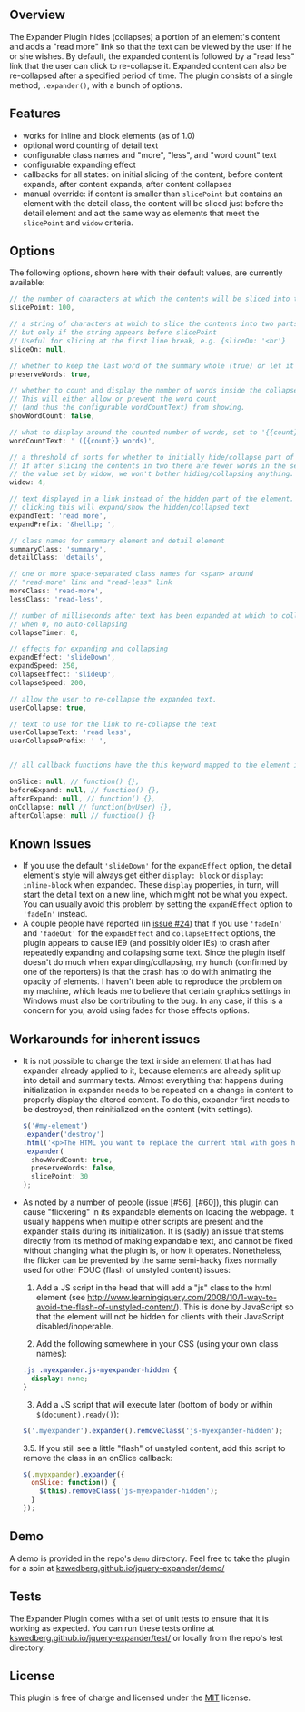 ## Overview

The Expander Plugin hides (collapses) a portion of an element's content and adds a "read more" link so that the text can be viewed by the user if he or she wishes. By default, the expanded content is followed by a "read less" link that the user can click to re-collapse it. Expanded content can also be re-collapsed after a specified period of time. The plugin consists of a single method, `.expander()`, with a bunch of options.

## Features

* works for inline and block elements (as of 1.0)
* optional word counting of detail text
* configurable class names and "more", "less", and "word count" text
* configurable expanding effect
* callbacks for all states: on initial slicing of the content, before content expands, after content expands, after content collapses
* manual override: if content is smaller than `slicePoint` but contains an element with the detail class, the content will be sliced just before the detail element and act the same way as elements that meet the `slicePoint` and `widow` criteria.


## Options

The following options, shown here with their default values, are currently available:

```javascript
// the number of characters at which the contents will be sliced into two parts.
slicePoint: 100,

// a string of characters at which to slice the contents into two parts,
// but only if the string appears before slicePoint
// Useful for slicing at the first line break, e.g. {sliceOn: '<br'}
sliceOn: null,

// whether to keep the last word of the summary whole (true) or let it slice in the middle of a word (false)
preserveWords: true,

// whether to count and display the number of words inside the collapsed text
// This will either allow or prevent the word count 
// (and thus the configurable wordCountText) from showing.
showWordCount: false,

// what to display around the counted number of words, set to '{{count}}' to show only the number
wordCountText: ' ({{count}} words)',

// a threshold of sorts for whether to initially hide/collapse part of the element's contents.
// If after slicing the contents in two there are fewer words in the second part than
// the value set by widow, we won't bother hiding/collapsing anything.
widow: 4,

// text displayed in a link instead of the hidden part of the element.
// clicking this will expand/show the hidden/collapsed text
expandText: 'read more',
expandPrefix: '&hellip; ',

// class names for summary element and detail element
summaryClass: 'summary',
detailClass: 'details',

// one or more space-separated class names for <span> around
// "read-more" link and "read-less" link
moreClass: 'read-more',
lessClass: 'read-less',

// number of milliseconds after text has been expanded at which to collapse the text again.
// when 0, no auto-collapsing
collapseTimer: 0,

// effects for expanding and collapsing
expandEffect: 'slideDown',
expandSpeed: 250,
collapseEffect: 'slideUp',
collapseSpeed: 200,

// allow the user to re-collapse the expanded text.
userCollapse: true,

// text to use for the link to re-collapse the text
userCollapseText: 'read less',
userCollapsePrefix: ' ',


// all callback functions have the this keyword mapped to the element in the jQuery set when .expander() is called

onSlice: null, // function() {},
beforeExpand: null, // function() {},
afterExpand: null, // function() {},
onCollapse: null // function(byUser) {},
afterCollapse: null // function() {}
```

## Known Issues

* If you use the default `'slideDown'` for the `expandEffect` option, the detail element's style will always get either `display: block` or `display: inline-block` when expanded. These `display` properties, in turn, will start the detail text on a new line, which might not be what you expect. You can usually avoid this problem by setting the `expandEffect` option to `'fadeIn'` instead.
* A couple people have reported (in [issue #24](https://github.com/kswedberg/jquery-expander/issues/24)) that if you use `'fadeIn'` and
`'fadeOut'` for the `expandEffect` and `collapseEffect` options, the plugin
appears to cause IE9 (and possibly older IEs) to crash after repeatedly
expanding and collapsing some text. Since the plugin itself doesn't do much
when expanding/collapsing, my hunch (confirmed by one of the reporters) is
that the crash has to do with animating the opacity of elements. I haven't
been able to reproduce the problem on my machine, which leads me to believe
that certain graphics settings in Windows must also be contributing to the
bug. In any case, if this is a concern for you, avoid using fades for those
effects options.

## Workarounds for inherent issues

* It is not possible to change the text inside an element that has had expander already applied to it, because elements are already split up into detail and summary texts. Almost everything that happens during initialization in expander needs to be repeated on a change in content to properly display the altered content. To do this, expander first needs to be destroyed, then reinitialized on the content (with settings).
  ```js
  $('#my-element')
  .expander('destroy')
  .html('<p>The HTML you want to replace the current html with goes here</p>')
  .expander(
    showWordCount: true,
    preserveWords: false,
    slicePoint: 30
  );
  ```

* As noted by a number of people (issue [#56], [#60]), this plugin can cause 
"flickering" in its expandable elements on loading the webpage. It usually happens when multiple other scripts are present and the expander stalls during its initialization. It is (sadly) an issue that stems directly from its method of making expandable text, and cannot be fixed without changing what the plugin is, or how it operates. Nonetheless, the flicker can be prevented by the same semi-hacky fixes normally used for other FOUC (flash of unstyled content) issues:

  1. Add a JS script in the head that will add a "js" class to the html element 
  (see http://www.learningjquery.com/2008/10/1-way-to-avoid-the-flash-of-unstyled-content/). 
  This is done by JavaScript so that the element will not be hidden for clients with their JavaScript disabled/inoperable.

  2. Add the following somewhere in your CSS (using your own class names):
    ```css
    .js .myexpander.js-myexpander-hidden { 
      display: none; 
    }
    ```

  3. Add a JS script that will execute later (bottom of body or within `$(document).ready()`):
    ```js
    $('.myexpander').expander().removeClass('js-myexpander-hidden');
    ```

  3.5. If you still see a little "flash" of unstyled content, add this script to remove the class in an onSlice callback:
  ```js
  $(.myexpander).expander({
    onSlice: function() {
      $(this).removeClass('js-myexpander-hidden');
    }
  });
  ```

## Demo

A demo is provided in the repo's `demo` directory. Feel free to take the plugin for a spin at [kswedberg.github.io/jquery-expander/demo/][3]

## Tests

The Expander Plugin comes with a set of unit tests to ensure that it is working as expected. You can run these tests online at [kswedberg.github.io/jquery-expander/test/][1] or locally from the repo's test directory.

## License

This plugin is free of charge and licensed under the [MIT][2] license.

[1]: https://kswedberg.github.io/jquery-expander/test/
[2]: http://kswedberg.mit-license.org/
[3]: https://kswedberg.github.io/jquery-expander/demo/
